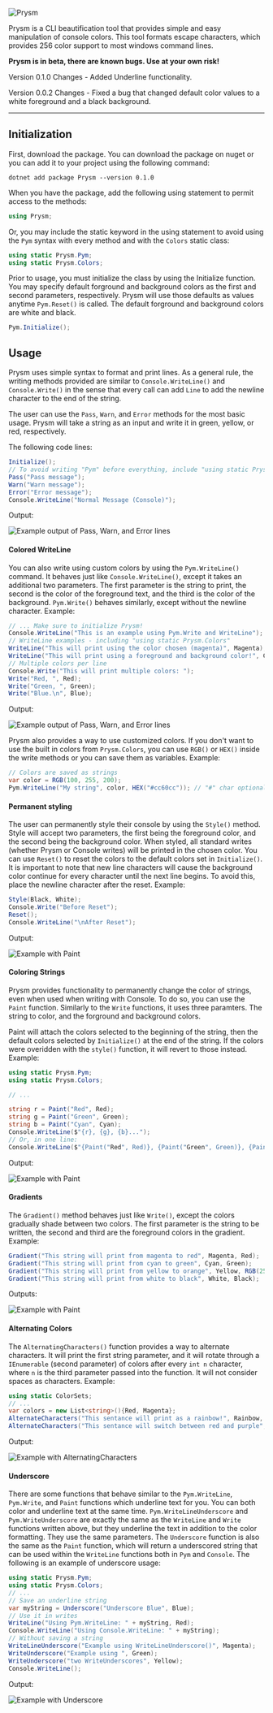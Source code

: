 ![Prysm](/images/CroppedBlackPrism.jpg)

Prysm is a CLI beautification tool that provides simple and easy manipulation of console colors.
This tool formats escape characters, which provides 256 color support to most windows command lines.

**Prysm is in beta, there are known bugs. Use at your own risk!**

Version 0.1.0 Changes - Added Underline functionality.

Version 0.0.2 Changes - Fixed a bug that changed default color values to a white foreground and a black background.

-----

## Initialization

First, download the package. You can download the package on nuget or you can add it to your project using the following command:
```
dotnet add package Prysm --version 0.1.0
```

When you have the package, add the following using statement to permit access to the methods:
```C#
using Prysm;
```
Or, you may include the static keyword in the using statement to avoid using the `Pym` syntax with every method and with the `Colors` static class:
```C#
using static Prysm.Pym;
using static Prysm.Colors;
```
Prior to usage, you must initialize the class by using the Initialize function. 
You may specify default forground and background colors as the first and second parameters, respectively. 
Prysm will use those defaults as values anytime `Pym.Reset()` is called. 
The default forground and background colors are white and black.
```C#
Pym.Initialize();
```

## Usage

Prysm uses simple syntax to format and print lines. 
As a general rule, the writing methods provided are similar to `Console.WriteLine()` and `Console.Write()` in the sense that every call can add `Line` to add the newline character to the end of the string.

The user can use the `Pass`, `Warn`, and `Error` methods for the most basic usage. 
Prysm will take a string as an input and write it in green, yellow, or red, respectively.

The following code lines:
```C#
Initialize();
// To avoid writing "Pym" before everything, include "using static Prysm.Pym;"
Pass("Pass message");
Warn("Warn message");
Error("Error message");
Console.WriteLine("Normal Message (Console)");
```
Output:

![Example output of Pass, Warn, and Error lines](/images/PFEExample.png)

#### Colored WriteLine

You can also write using custom colors by using the `Pym.WriteLine()` command.
It behaves just like `Console.WriteLine()`, except it takes an additional two parameters. 
The first parameter is the string to print, the second is the color of the foreground text, and the third is the color of the background. `Pym.Write()` behaves similarly, except without the newline character. Example:

```C#
// ... Make sure to initialize Prysm!
Console.WriteLine("This is an example using Pym.Write and WriteLine");
// WriteLine examples - including "using static Prysm.Colors"
WriteLine("This will print using the color chosen (magenta)", Magenta);
WriteLine("This will print using a foreground and background color!", Cyan, Grey);
// Multiple colors per line
Console.Write("This will print multiple colors: ");
Write("Red, ", Red);
Write("Green, ", Green);
Write("Blue.\n", Blue);
```

Output:

![Example output of Pass, Warn, and Error lines](/images/WLExample.png)

Prysm also provides a way to use customized colors. If you don't want to use the built in colors from `Prysm.Colors`, you can use `RGB()` or `HEX()` inside the write methods or you can save them as variables. Example:
```C#
// Colors are saved as strings
var color = RGB(100, 255, 200);
Pym.WriteLine("My string", color, HEX("#cc60cc")); // "#" char optional for HEX()
```

#### Permanent styling

The user can permanently style their console by using the `Style()` method. Style will accept two parameters, the first being the foreground color, and the second being the background color. When styled, all standard writes (whether Prysm or Console writes) will be printed in the chosen color. You can use `Reset()` to reset the colors to the default colors set in `Initialize()`. It is important to note that new line characters will cause the background color continue for every character until the next line begins. To avoid this, place the newline character after the reset. Example:
```C#
Style(Black, White);
Console.Write("Before Reset");
Reset();
Console.WriteLine("\nAfter Reset");
```

Output:

![Example with Paint](/images/SRExample.png)

#### Coloring Strings

Prysm provides functionality to permanently change the color of strings, even when used when writing with Console. To do so, you can use the `Paint` function. Similarly to the `Write` functions, it uses three paramters. The string to color, and the forground and background colors. 

Paint will attach the colors selected to the beginning of the string, then the default colors selected by `Initialize()` at the end of the string. If the colors were overidden with the `style()` function, it will revert to those instead. Example:

```C#
using static Prysm.Pym;
using static Prysm.Colors;

// ...

string r = Paint("Red", Red);
string g = Paint("Green", Green);
string b = Paint("Cyan", Cyan);
Console.WriteLine($"{r}, {g}, {b}...");
// Or, in one line:
Console.WriteLine($"{Paint("Red", Red)}, {Paint("Green", Green)}, {Paint("Cyan", Cyan)}...");
```
Output:

![Example with Paint](/images/PExample.png)

#### Gradients

The `Gradient()` method behaves just like `Write()`, except the colors gradually shade between two colors. <!--Therefore, it accepts five parameters. The first is the string to be written, the second and third are the foreground colors to gradient, and the fourth and fifth are the background colors to gradient.-->The first parameter is the string to be written, the second and third are the foreground colors in the gradient. Example:
```C#
Gradient("This string will print from magenta to red", Magenta, Red);
Gradient("This string will print from cyan to green", Cyan, Green);
Gradient("This string will print from yellow to orange", Yellow, RGB(255, 100, 0));
Gradient("This string will print from white to black", White, Black);
```

Outputs:

![Example with Paint](/images/GExample.png)

#### Alternating Colors

The `AlternatingCharacters()` function provides a way to alternate characters. It will print the first string parameter, and it will rotate through a `IEnumerable` (second parameter) of colors after every `int n` character, where `n` is the third parameter passed into the function. It will not consider spaces as characters. Example:

```C#
using static ColorSets;
// ...
var colors = new List<string>(){Red, Magenta};
AlternateCharacters("This sentance will print as a rainbow!", Rainbow, 3);
AlternateCharacters("This sentance will switch between red and purple", colors, 2);
```

Output:

![Example with AlternatingCharacters](/images/ACExample.png)

#### Underscore

There are some functions that behave similar to the `Pym.WriteLine`, `Pym.Write`, and `Paint` functions which underline text for you. You can both color and underline text at the same time. `Pym.WriteLineUnderscore` and `Pym.WriteUnderscore` are exactly the same as the `WriteLine` and `Write` functions written above, but they underline the text in addition to the color formatting. They use the same parameters. The `Underscore` function is also the same as the `Paint` function, which will return a underscored string that can be used within the `WriteLine` functions both in `Pym` and `Console`. The following is an example of underscore usage:

```C#
using static Prysm.Pym;
using static Prysm.Colors;
// ...
// Save an underline string
var myString = Underscore("Underscore Blue", Blue);
// Use it in writes
WriteLine("Using Pym.WriteLine: " + myString, Red);
Console.WriteLine("Using Console.WriteLine: " + myString);
// Without saving a string
WriteLineUnderscore("Example using WriteLineUnderscore()", Magenta);
WriteUnderscore("Example using ", Green);
WriteUnderscore("two WriteUnderscores", Yellow);
Console.WriteLine();
```

Output:

![Example with Underscore](/images/UExample.png)

